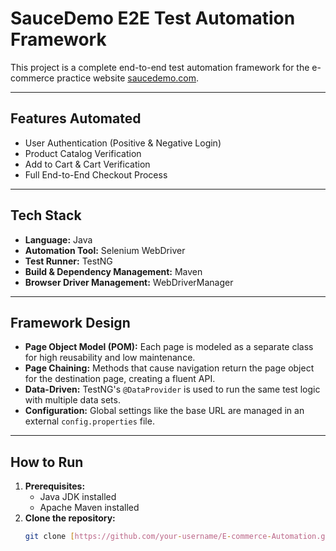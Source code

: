 # SauceDemo E2E Test Automation Framework

This project is a complete end-to-end test automation framework for the e-commerce practice website [saucedemo.com](https://www.saucedemo.com).

---

## Features Automated
- User Authentication (Positive & Negative Login)
- Product Catalog Verification
- Add to Cart & Cart Verification
- Full End-to-End Checkout Process

---

## Tech Stack
- **Language:** Java
- **Automation Tool:** Selenium WebDriver
- **Test Runner:** TestNG
- **Build & Dependency Management:** Maven
- **Browser Driver Management:** WebDriverManager

---

## Framework Design
- **Page Object Model (POM):** Each page is modeled as a separate class for high reusability and low maintenance.
- **Page Chaining:** Methods that cause navigation return the page object for the destination page, creating a fluent API.
- **Data-Driven:** TestNG's `@DataProvider` is used to run the same test logic with multiple data sets.
- **Configuration:** Global settings like the base URL are managed in an external `config.properties` file.

---

## How to Run
1. **Prerequisites:**
   - Java JDK installed
   - Apache Maven installed
2. **Clone the repository:**
   ```bash
   git clone [https://github.com/your-username/E-commerce-Automation.git](https://github.com/your-username/E-commerce-Automation.git)
